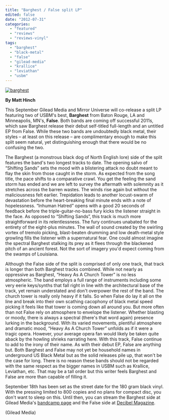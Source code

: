 ```yaml
---
title: "Barghest / False split LP"
edited: false
date: "2012-07-31"
categories:
  - "featured"
  - "reviews"
  - "reviews-vinyl"
tags:
  - "barghest"
  - "black-metal"
  - "false"
  - "gilead-media"
  - "krallice"
  - "leviathan"
  - "usbm"
---
```


[![](http://www.hellbound.ca/wp-content/uploads/2012/07/barghest-590x590.jpg "barghest")](http://www.hellbound.ca/2012/07/barghest-false-split-lp/barghest/)

**By Matt Hinch**

This September Gilead Media and Mirror Universe will co-release a split LP featuring two of USBM's best, **Barghest** from Baton Rouge, LA and Minneapolis, MN's, **False**. Both bands are coming off successful 2011s, which saw Barghest release their debut self-titled full-length and an untitled EP from False. While these two bands are undoubtedly black metal, their styles – at least on this release – are complimentary enough to make this split seem natural, yet distinguishing enough that there would be no confusing the two.

The Barghest (a monstrous black dog of North English lore) side of the split features the band's two longest tracks to date. The opening salvo of “Shifting Sands” sets the mood with a blistering attack no doubt meant to flay the skin from those caught in the storm. As expected from the song title, the pace shifts to a comparative crawl. You get the feeling the sand storm has ended and we are left to survey the aftermath with solemnity as it stretches across the barren wastes. The winds rise again but without the maliciousness felt earlier. Trepidation leads to another locust-swarm of devastation before the heart-breaking final minute ends with a note of hopelessness. “Inhuman Hatred” opens with a good 20 seconds of feedback before the triple-guitar-no-bass fury kicks the listener straight in the face. As opposed to “Shifting Sands”, this track is much more straightforward in its relentlessness. The fury continues unabated for the entirety of the eight-plus minutes. The wall of sound created by the swirling vortex of tremolo picking, blast-beaten drumming and low death-metal style growling fills the listener with a supernatural fear. One could almost imagine the spectral Barghest stalking its prey as it flees through the blackened pitch of an ancient forest. Not the sort of imagery you'd expect coming from the swamps of Louisiana.

Although the False side of the split is comprised of only one track, that track is longer than both Barghest tracks combined. While not nearly as oppressive as Barghest, “Heavy As A Church Tower” is no less atmospheric. The band employs a full range of instruments including some very eerie keys/synths that fall right in line with the architectural base of the track, yet remain understated and don't overpower the rest of the band. The church tower is really only heavy if it falls. So when False do lay it all on the line and break into their own scathing cacophony of black metal speed picking it feels like that tower is coming down all around you. But more often than not False rely on atmosphere to envelope the listener. Whether blasting or moody, there is always a spectral (there's that word again) presence lurking in the background. With its varied movements, plentiful atmosphere and dramatic mood, “Heavy As A Church Tower” unfolds as if it were a tragic opera. However, your average opera fan would likely be taken quite aback by the howling shrieks narrating here. With this track, False continue to add to the irony of their name. As with their debut EP, False are anything but. Both Barghest and False may not yet be household names in underground US Black Metal but as the solid releases pile up, that won't be the case for long. There is no reason these bands should not be regarded with the same respect as the bigger names in USBM such as Krallice, Leviathan, etc. That may be a tall order but this writer feels Barghest and False are more than capable of filling it.

September 18th has been set as the street date for the 180 gram black vinyl. With the pressing limited to 800 copies and no plans for compact disc, you don't want to sleep on this. Until then, you can stream the Barghest side at Gilead Media's [bandcamp page](http://gileadmedia.bandcamp.com/album/split) and the False side at [Decibel Magazine](http://www.decibelmagazine.com/listen/streaming-false-heavy-as-a-church-tower/).

(Gilead Media)
